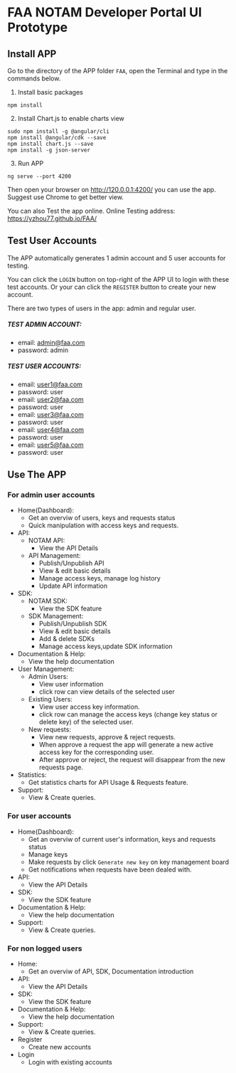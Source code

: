 # FAA NOTAM Developer Portal UI Prototype
## Install APP
Go to the directory of the APP folder `FAA`, open the Terminal and type in the commands below.

1. Install basic packages
```
npm install
```
2. Install Chart.js to enable charts view
```
sudo npm install -g @angular/cli
npm install @angular/cdk --save
npm install chart.js --save
npm install -g json-server
```
3. Run APP
```
ng serve --port 4200
```
Then open your browser on http://120.0.0.1:4200/ you can use the app. Suggest use Chrome to get better view.

You can also Test the app online. Online Testing address: https://yzhou77.github.io/FAA/

## Test User Accounts
The APP automatically generates 1 admin account and 5 user accounts for testing.

You can click the `LOGIN` button on top-right of the APP UI to login with these test accounts. Or your can click the `REGISTER` button to create your new account.

There are two types of users in the app: admin and regular user.

##### TEST ADMIN ACCOUNT:
- email: admin@faa.com
- password: admin

##### TEST USER ACCOUNTS:
- email: user1@faa.com
- password: user
- email: user2@faa.com
- password: user
- email: user3@faa.com
- password: user
- email: user4@faa.com
- password: user
- email: user5@faa.com
- password: user

## Use The APP
### For admin user accounts
- Home(Dashboard): 
    - Get an overviw of users, keys and requests status
    - Quick manipulation with access keys and requests.
- API:
  - NOTAM API: 
    - View the API Details
  - API Management: 
    - Publish/Unpublish API
    - View & edit basic details
    - Manage access keys, manage log history
    - Update API information  
- SDK:
  - NOTAM SDK:
    - View the SDK feature
  - SDK Management: 
    - Publish/Unpublish SDK
    - View & edit basic details
    - Add & delete SDKs
    - Manage access keys,update SDK information   
- Documentation & Help: 
  - View the help documentation
- User Management:
  - Admin Users: 
    - View user information
    - click row can view details of the selected user
  - Existing Users: 
    - View user access key information.
    - click row can manage the access keys (change key status or delete key) of the selected user.
  - New requests: 
    - View new requests, approve & reject requests. 
    - When approve a request the app will generate a new active access key for the corresponding user.
    - After approve or reject, the request will disappear from the new requests page.
- Statistics:
  - Get statistics charts for API Usage & Requests feature.
- Support:
  - View & Create queries. 

### For user accounts
- Home(Dashboard): 
    - Get an overviw of current user's information, keys and requests status
    - Manage keys
    - Make requests by click `Generate new key` on key management board
    - Get notifications when requests have been dealed with.
- API:
  - View the API Details
- SDK:
   - View the SDK feature
- Documentation & Help: 
  - View the help documentation
- Support:
  - View & Create queries.
  
### For non logged users
- Home: 
    - Get an overviw of API, SDK, Documentation introduction
- API:
  - View the API Details
- SDK:
   - View the SDK feature
- Documentation & Help: 
  - View the help documentation
- Support:
  - View & Create queries.
- Register
  - Create new accounts
- Login
  - Login with existing accounts
